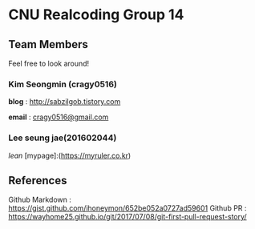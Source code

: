 # CNU Realcoding Group 14
## Team Members

Feel free to look around!

### Kim Seongmin (cragy0516)

**blog**	 : http://sabzilgob.tistory.com

**email**	 : cragy0516@gmail.com

### Lee seung jae(201602044)
*lean*
[mypage]:(https://myruler.co.kr)

## References

Github Markdown	: https://gist.github.com/ihoneymon/652be052a0727ad59601
Github PR : https://wayhome25.github.io/git/2017/07/08/git-first-pull-request-story/
